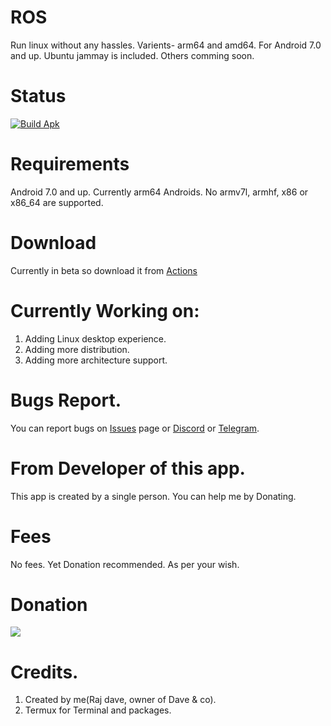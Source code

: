 # ROS
Run linux without any hassles. Varients- arm64 and amd64. For Android 7.0 and up.
Ubuntu jammay is included. Others comming soon.

# Status
[![Build Apk](https://github.com/Rajdave-dev/ROS/actions/workflows/android.yml/badge.svg?branch=master)](https://github.com/Rajdave-dev/ROS/actions/workflows/android.yml)

# Requirements
Android 7.0 and up.
Currently arm64 Androids.
No armv7l, armhf, x86 or x86_64 are supported.

# Download
Currently in beta so download it from [Actions](https://github.com/Rajdave-dev/ROS/actions)

# Currently Working on:
1. Adding Linux desktop experience.
2. Adding more distribution.
3. Adding more architecture support. 

# Bugs Report.
You can report bugs on [Issues](https://github.com/Rajdave-dev/ROS/issues) page or [Discord](https://discord.gg/HyCxF3tjZY) or [Telegram](https://t.me/rosbydave).

# From Developer of this app.
This app is created by a single person.
You can help me by Donating. 

# Fees
No fees. Yet Donation recommended. As per your wish. 

# Donation
[![](https://www.paypalobjects.com/en_US/i/btn/btn_donateCC_LG.gif)](https://paypal.me/extremegamerzyt?country.x=IN&locale.x=en_GB)

# Credits.
1. Created by me(Raj dave, owner of Dave & co).
2. Termux for Terminal and packages.

